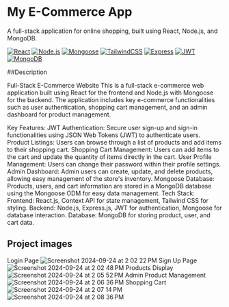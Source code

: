 # My E-Commerce App
A full-stack application for online shopping, built using React, Node.js, and MongoDB.

[![React](https://img.shields.io/badge/React-20232A?style=for-the-badge&logo=react&logoColor=61DAFB)](https://reactjs.org/)
[![Node.js](https://img.shields.io/badge/Node.js-339933?style=for-the-badge&logo=nodedotjs&logoColor=white)](https://nodejs.org/)
[![Mongoose](https://img.shields.io/badge/Mongoose-880000?style=for-the-badge&logo=mongoose&logoColor=white)](https://mongoosejs.com/)
[![TailwindCSS](https://img.shields.io/badge/TailwindCSS-38B2AC?style=for-the-badge&logo=tailwind-css&logoColor=white)](https://tailwindcss.com/)
[![Express](https://img.shields.io/badge/Express.js-404D59?style=for-the-badge&logo=express&logoColor=white)](https://expressjs.com/)
[![JWT](https://img.shields.io/badge/JWT-000000?style=for-the-badge&logo=jsonwebtokens&logoColor=white)](https://jwt.io/)
[![MongoDB](https://img.shields.io/badge/MongoDB-47A248?style=for-the-badge&logo=mongodb&logoColor=white)](https://www.mongodb.com/)

##Description

Full-Stack E-Commerce Website
This is a full-stack e-commerce web application built using React for the frontend and Node.js with Mongoose for the backend. The application includes key e-commerce functionalities such as user authentication, shopping cart management, and an admin dashboard for product management.

Key Features:
JWT Authentication: Secure user sign-up and sign-in functionalities using JSON Web Tokens (JWT) to authenticate users.
Product Listings: Users can browse through a list of products and add items to their shopping cart.
Shopping Cart Management: Users can add items to the cart and update the quantity of items directly in the cart.
User Profile Management: Users can change their password within their profile settings.
Admin Dashboard: Admin users can create, update, and delete products, allowing easy management of the store's inventory.
Mongoose Database: Products, users, and cart information are stored in a MongoDB database using the Mongoose ODM for easy data management.
Tech Stack:
Frontend: React.js, Context API for state management, Tailwind CSS for styling.
Backend: Node.js, Express.js, JWT for authentication, Mongoose for database interaction.
Database: MongoDB for storing product, user, and cart data.
## Project images 
Login Page
![Screenshot 2024-09-24 at 2 02 22 PM](https://github.com/user-attachments/assets/4ded9ac6-33f4-40fc-ac6f-2c0deccdf0d9)
Sign Up Page
![Screenshot 2024-09-24 at 2 02 48 PM](https://github.com/user-attachments/assets/a2771f43-2c47-42dc-a6a8-7656aaa9c0e9)
Products Display
![Screenshot 2024-09-24 at 2 05 52 PM](https://github.com/user-attachments/assets/79cded4f-294c-4bd3-8d02-5834664ca2ec)
Admin Product Management
![Screenshot 2024-09-24 at 2 06 36 PM](https://github.com/user-attachments/assets/f499999c-4643-4723-9c93-d0d1de865ff7)
Shopping Cart
![Screenshot 2024-09-24 at 2 07 14 PM](https://github.com/user-attachments/assets/019283fa-354c-4ed8-af0e-7924053d297a)
![Screenshot 2024-09-24 at 2 08 36 PM](https://github.com/user-attachments/assets/24e4eb3b-b79d-4457-b637-9381d084a707)
